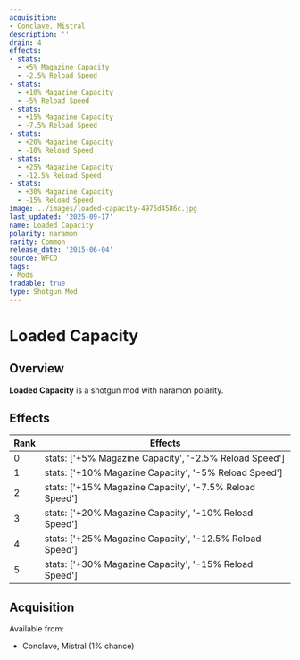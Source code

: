 ```yaml
---
acquisition:
- Conclave, Mistral
description: ''
drain: 4
effects:
- stats:
  - +5% Magazine Capacity
  - -2.5% Reload Speed
- stats:
  - +10% Magazine Capacity
  - -5% Reload Speed
- stats:
  - +15% Magazine Capacity
  - -7.5% Reload Speed
- stats:
  - +20% Magazine Capacity
  - -10% Reload Speed
- stats:
  - +25% Magazine Capacity
  - -12.5% Reload Speed
- stats:
  - +30% Magazine Capacity
  - -15% Reload Speed
image: ../images/loaded-capacity-4976d4586c.jpg
last_updated: '2025-09-17'
name: Loaded Capacity
polarity: naramon
rarity: Common
release_date: '2015-06-04'
source: WFCD
tags:
- Mods
tradable: true
type: Shotgun Mod
---
```


# Loaded Capacity

## Overview

**Loaded Capacity** is a shotgun mod with naramon polarity.

## Effects

| Rank | Effects |
|------|----------|
| 0 | stats: ['+5% Magazine Capacity', '-2.5% Reload Speed'] |
| 1 | stats: ['+10% Magazine Capacity', '-5% Reload Speed'] |
| 2 | stats: ['+15% Magazine Capacity', '-7.5% Reload Speed'] |
| 3 | stats: ['+20% Magazine Capacity', '-10% Reload Speed'] |
| 4 | stats: ['+25% Magazine Capacity', '-12.5% Reload Speed'] |
| 5 | stats: ['+30% Magazine Capacity', '-15% Reload Speed'] |

## Acquisition

Available from:
- Conclave, Mistral (1% chance)

